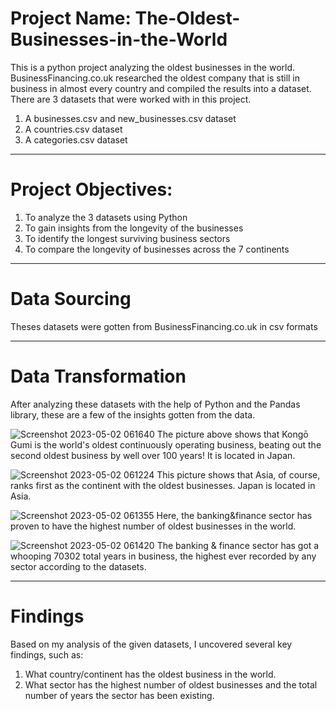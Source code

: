 # Project Name: The-Oldest-Businesses-in-the-World
This is a python project analyzing the oldest businesses in the world. BusinessFinancing.co.uk researched the oldest company that is still in business
in almost every country and compiled the results into a dataset. There are 3 datasets that were worked with in this project. 
1. A businesses.csv and new_businesses.csv dataset
2. A countries.csv dataset
3. A categories.csv dataset

---

# Project Objectives: 
1. To analyze the 3 datasets using Python
2. To gain insights from the longevity of the businesses
3. To identify the longest surviving business sectors
4. To compare the longevity of businesses across the 7 continents

---

# Data Sourcing
Theses datasets were gotten from BusinessFinancing.co.uk in csv formats

---

# Data Transformation
After analyzing these datasets with the help of Python and the Pandas library, these are a few of the insights gotten from the data.

![Screenshot 2023-05-02 061640](https://user-images.githubusercontent.com/80110291/235584632-9fd8b4c5-adb9-46f2-b0cc-f2b999fa386a.png)
The picture above shows that Kongō Gumi is the world's oldest continuously operating business, beating out the
second oldest business by well over 100 years! It is located in Japan.


![Screenshot 2023-05-02 061224](https://user-images.githubusercontent.com/80110291/235584823-a923189c-5f8e-486c-a177-d481932b0104.png)
This picture shows that Asia, of course, ranks first as the continent with the oldest businesses. Japan is located in Asia.


![Screenshot 2023-05-02 061355](https://user-images.githubusercontent.com/80110291/235585479-c2026866-8c6b-4c22-b207-78f17bfe6f4c.png)
Here, the banking&finance sector has proven to have the highest number of oldest businesses in the world.


![Screenshot 2023-05-02 061420](https://user-images.githubusercontent.com/80110291/235585723-8e4924a2-8c43-4dbe-8131-f9f33e1acf7a.png)
The banking & finance sector has got a whooping 70302 total years in business, the highest ever recorded by any sector according to the datasets.

---

# Findings
Based on my analysis of the given datasets, I uncovered several key findings, such as:
1. What country/continent has the oldest business in the world.
2. What sector has the highest number of oldest businesses and the total number of years the sector has been existing.


